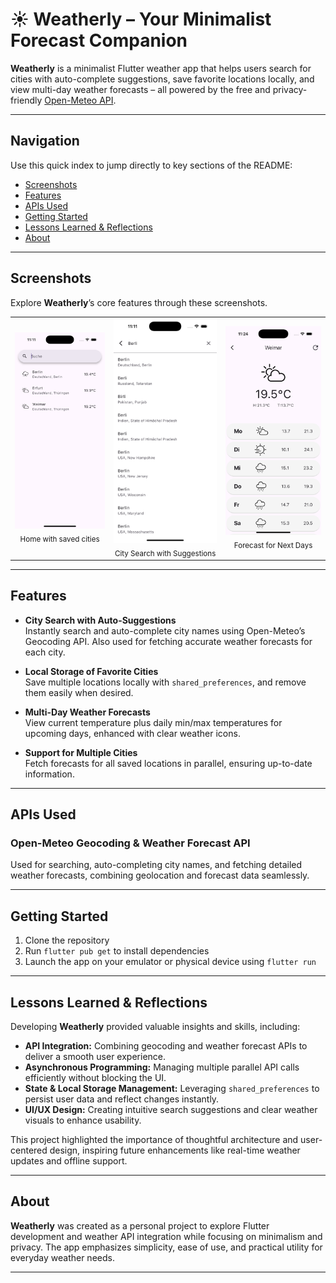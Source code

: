 # ☀️ Weatherly – Your Minimalist Forecast Companion

**Weatherly** is a minimalist Flutter weather app that helps users search for cities with auto-complete suggestions, save favorite locations locally, and view multi-day weather forecasts – all powered by the free and privacy-friendly [Open-Meteo API](https://open-meteo.com/).

---

## Navigation

Use this quick index to jump directly to key sections of the README:

- [Screenshots](#screenshots)  
- [Features](#features)  
- [APIs Used](#apis-used)  
- [Getting Started](#getting-started)  
- [Lessons Learned & Reflections](#lessons-learned--reflections)  
- [About](#about)  

---


## Screenshots

Explore **Weatherly**’s core features through these screenshots.

<table style="border-collapse: collapse; border: none;">
  <tr>
    <td align="center">
      <img src="assets/images/screenshots/home.png" width="300"/><br/><sub>Home with saved cities</sub>
    </td>
    <td align="center">
      <img src="assets/images/screenshots/search.png" width="300"/><br/><sub>City Search with Suggestions</sub>
    </td>
    <td align="center">
      <img src="assets/images/screenshots/weather_detail.png" width="300"/><br/><sub>Forecast for Next Days</sub>
    </td>
  </tr>
</table>

---

## Features

- **City Search with Auto-Suggestions**  
  Instantly search and auto-complete city names using Open-Meteo’s Geocoding API. Also used for fetching accurate weather forecasts for each city.

- **Local Storage of Favorite Cities**  
  Save multiple locations locally with `shared_preferences`, and remove them easily when desired.

- **Multi-Day Weather Forecasts**  
  View current temperature plus daily min/max temperatures for upcoming days, enhanced with clear weather icons.

- **Support for Multiple Cities**  
  Fetch forecasts for all saved locations in parallel, ensuring up-to-date information.

---

## APIs Used

### Open-Meteo Geocoding & Weather Forecast API

Used for searching, auto-completing city names, and fetching detailed weather forecasts, combining geolocation and forecast data seamlessly.

---

## Getting Started

1. Clone the repository  
2. Run `flutter pub get` to install dependencies  
3. Launch the app on your emulator or physical device using `flutter run`

---

## Lessons Learned & Reflections

Developing **Weatherly** provided valuable insights and skills, including:

- **API Integration:** Combining geocoding and weather forecast APIs to deliver a smooth user experience.  
- **Asynchronous Programming:** Managing multiple parallel API calls efficiently without blocking the UI.  
- **State & Local Storage Management:** Leveraging `shared_preferences` to persist user data and reflect changes instantly.  
- **UI/UX Design:** Creating intuitive search suggestions and clear weather visuals to enhance usability.  

This project highlighted the importance of thoughtful architecture and user-centered design, inspiring future enhancements like real-time weather updates and offline support.

---

## About

**Weatherly** was created as a personal project to explore Flutter development and weather API integration while focusing on minimalism and privacy. The app emphasizes simplicity, ease of use, and practical utility for everyday weather needs.

---

